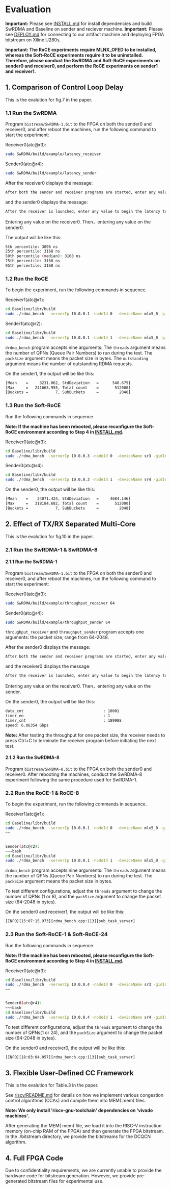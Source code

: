 # Evaluation

**Important:** Please see [INSTALL.md](./INSTALL.md) for install dependencies and build SwRDMA and Baseline on sender and reciever machine. 
**Important:** Please see [DEPLOY.md](./DEPLOY.md) for connecting to our artifact machine and deploying FPGA bitstream on Xilinx U280s.

**Important: The RoCE experiments require MLNX_OFED to be installed, whereas the Soft-RoCE experiments require it to be uninstalled. Therefore, please conduct the SwRDMA and Soft-RoCE experiments on sender0 and receiver0, and perform the RoCE experiments on sender1 and receiver1.**

## 1. Comparison of Control Loop Delay

This is the evalution for fig.7 in the paper.

### 1.1 Run the SwRDMA 

Program `bistream/SwRDMA-1.bit` to the FPGA on both the sender0 and receiver0, and after reboot the machines, run the following command to start the experiment:


Receiver0(atc@r3):
~~~bash
sudo SwRDMA/build/example/latency_receiver
~~~

Sender0(atc@r4):
~~~bash
sudo SwRDMA/build/example/latency_sender
~~~

After the receiver0 displays the message:
~~~bash
After both the sender and receiver programs are started, enter any value to launch the receiver: 
~~~
and the sender0 displays the message:
~~~bash
After the receiver is launched, enter any value to begin the latency test.
~~~

Entering any value on the receiver0. Then，entering any value on the sender0. 

The output will be like this:

~~~bash
5th percentile: 3096 ns
25th percentile: 3168 ns
50th percentile (median): 3168 ns
75th percentile: 3168 ns
95th percentile: 3168 ns
~~~

### 1.2 Run the RoCE

To begin the experiment, run the following commands in sequence.

Receiver1(atc@r1):
~~~bash
cd Baseline/libr/build
sudo ./rdma_bench  -serverIp 10.0.0.1 -nodeId 0  -deviceName mlx5_0 -gidIndex 3 -bufSize 104857600 -iterations 500 -threads 1 -packSize 1024 -outstanding 1
~~~

Sender1(atc@r2):
~~~bash
cd Baseline/libr/build
sudo ./rdma_bench  -serverIp 10.0.0.1 -nodeId 1  -deviceName mlx5_0 -gidIndex 3 -bufSize 104857600 -iterations 500 -threads 1 -packSize 1024 -outstanding 1
~~~

`drdma_bench` program accepts nine arguments: The `threads` argument means the number of QPNs (Queue Pair Numbers) to run during the test. The `packSize` argument means the packet size in bytes. The `outstanding` argument means the number of outstanding RDMA requests.



On the sender1, the output will be like this:

~~~bash
[Mean    =     3231.062, StdDeviation   =      548.675]
[Max     =   241663.955, Total count    =       512000]
[Buckets =            7, SubBuckets     =         2048]
~~~


### 1.3  Run the Soft-RoCE


Run the following commands in sequence.

**Note: If the machine has been rebooted, please reconfigure the Soft-RoCE environment according to Step 4 in [INSTALL.md](./INSTALL.md).**


Receiver0(atc@r3):
~~~bash
cd Baseline/libr/build
sudo ./rdma_bench  -serverIp 10.0.0.3 -nodeId 0  -deviceName sr3 -gidIndex 1 -bufSize 104857600 -iterations 500 -threads 1 -packSize 1024 -outstanding 1
~~~

Sender0(atc@r4):
~~~bash
cd Baseline/libr/build
sudo ./rdma_bench  -serverIp 10.0.0.3 -nodeId 1  -deviceName sr4 -gidIndex 1 -bufSize 104857600 -iterations 500 -threads 1 -packSize 1024 -outstanding 1
~~~

On the sender0, the output will be like this:

~~~bash
[Mean    =    24071.424, StdDeviation   =     4684.146]
[Max     =   318184.682, Total count    =       512000]
[Buckets =            7, SubBuckets     =         2048]
~~~


## 2. Effect of TX/RX Separated Multi-Core

This is the evalution for fig.10 in the paper.

### 2.1 Run the SwRDMA-1 & SwRDMA-8

#### 2.1.1 Run the SwRDMA-1
Program `bistream/SwRDMA-1.bit` to the FPGA on both the sender0 and receiver0, and after reboot the machines, run the following command to start the experiment:

Receiver0(atc@r3):
~~~bash
sudo SwRDMA/build/example/throughput_receiver 64
~~~

Sender0(atc@r4):
~~~bash
sudo SwRDMA/build/example/throughput_sender 64
~~~


`throughput_receiver` and `throughput_sender` program accepts one arguments: the packet size, range from 64-2048.


After the sender0 displays the message:
~~~bash
After both the sender and receiver programs are started, enter any value to launch the receiver: 
~~~
and the receiver0 displays the message:
~~~bash
After the receiver is launched, enter any value to begin the latency test.
~~~

Entering any value on the receiver0. Then，entering any value on the sender. 

On the sender0, the output will be like this:

~~~bash
data_cnt                                   : 10001
timer_en                                   : 1
timer_cnt                                  : 189988
speed: 6.06354 Gbps
~~~

**Note:** After testing the throughput for one packet size, the receiver needs to press Ctrl+C to terminate the receiver program before initiating the next test.

#### 2.1.2 Run the SwRDMA-8
Program `bistream/SwRDMA-8.bit` to the FPGA on both the sender0 and receiver0. After rebooting the machines, conduct the SwRDMA-8 experiment following the same procedure used for SwRDMA-1.


### 2.2 Run the RoCE-1 & RoCE-8

To begin the experiment, run the following commands in sequence.

Receiver1(atc@r1):
~~~bash
cd Baseline/libr/build
sudo ./rdma_bench  -serverIp 10.0.0.1 -nodeId 0  -deviceName mlx5_0 -gidIndex 3 -bufSize 104857600 -iterations 500 -threads 1 -packSize 64 -outstanding 48
~~


Sender(atc@r2):
~~~bash
cd Baseline/libr/build
sudo ./rdma_bench  -serverIp 10.0.0.1 -nodeId 1  -deviceName mlx5_0 -gidIndex 3 -bufSize 104857600 -iterations 500 -threads 1 -packSize 64 -outstanding 48
~~~

`drdma_bench` program accepts nine arguments: The `threads` argument means the number of QPNs (Queue Pair Numbers) to run during the test. The `packSize` argument means the packet size in bytes. 


To test different configurations, adjust the `threads` argument to change the number of QPNs (1 or 8), and the `packSize` argument to change the packet size (64-2048 in bytes).


On the sender0 and receiver1, the output will be like this:

~~~bash
[INFO][15:07:15.973][rdma_bench.cpp:113][sub_task_server]                                           Data verification success, thread [0], duration [0.188152]s, throughput [1.393258] Gpbs
~~~


### 2.3 Run the Soft-RoCE-1 & Soft-RoCE-24



Run the following commands in sequence.

**Note: If the machine has been rebooted, please reconfigure the Soft-RoCE environment according to Step 4 in [INSTALL.md](./INSTALL.md).**

Receiver0(atc@r3):
~~~bash
cd Baseline/libr/build
sudo ./rdma_bench  -serverIp 10.0.0.4 -nodeId 0  -deviceName sr3 -gidIndex 1 -bufSize 104857600 -iterations 500 -threads 1 -packSize 64 -outstanding 48
~~


Sender0(atc@r4):
~~~bash
cd Baseline/libr/build
sudo ./rdma_bench  -serverIp 10.0.0.4 -nodeId 1  -deviceName sr4 -gidIndex 1 -bufSize 104857600 -iterations 500 -threads 1 -packSize 64 -outstanding 48
~~~

To test different configurations, adjust the `threads` argument to change the number of QPNs(1 or 24), and the `packSize` argument to change the packet size (64-2048 in bytes).


On the sender0 and receiver0, the output will be like this:

~~~bash
[INFO][18:03:04.057][rdma_bench.cpp:113][sub_task_server]                                           Data verification success, thread [0], duration [2.575283]s, throughput [0.101792] Gpbs
~~~

## 3. Flexible User-Defined CC Framework

This is the evalution for Table.3 in the paper.

See [riscv/README.md](./riscv/README.md) for details on how we implement various congestion control algorithms (CCAs) and compile them into MEM(.mem) files.

**Note: We only install 'riscv-gnu-toolchain' dependencies on 'vivado machines'.**

After generating the MEM(.mem) file, we load it into the RISC-V instruction memory (on-chip RAM of the FPGA) and then generate the FPGA bitstream. In the ./bitstream directory, we provide the bitstreams for the DCQCN algorithm.



## 4. Full FPGA Code
Due to confidentiality requirements, we are currently unable to provide the hardware code for bitstream generation. However, we provide pre-generated bitstream files for experimental use.